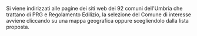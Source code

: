 Si viene indirizzati alle pagine dei siti web dei 92 comuni dell'Umbria che trattano di PRG e Regolamento Edilizio, la selezione del Comune di interesse avviene cliccando su una mappa geografica oppure scegliendolo dalla lista proposta.
